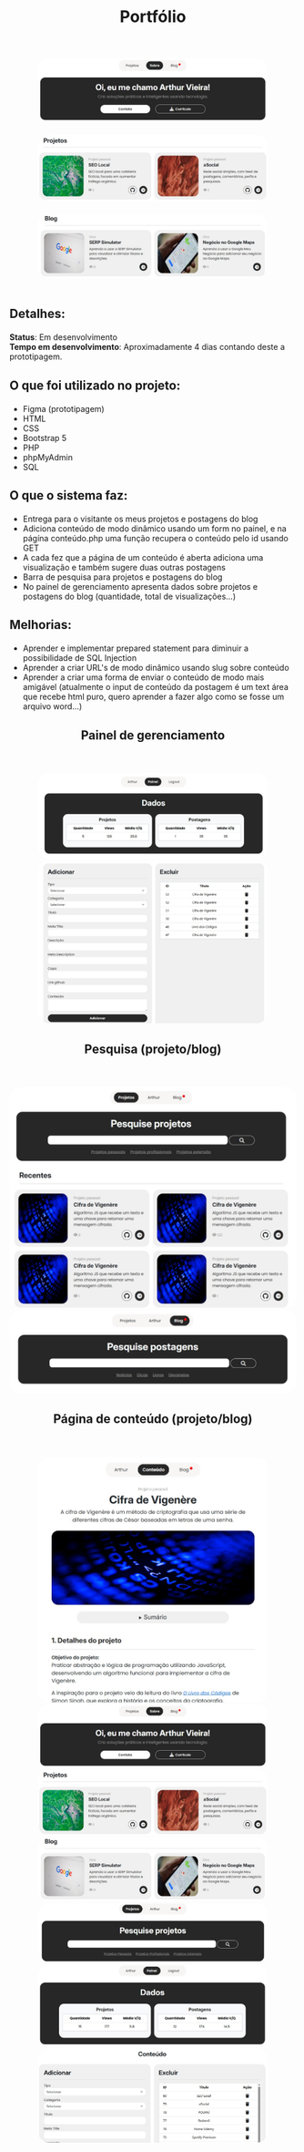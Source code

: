 <div align="center "style="margin-top: 20px; margin-bottom: 20px;">
  <h1>Portfólio</h1> <br>
</div>

<div align="center" style="margin-top: 20px;">
  <img src="images/assets/1.jpg" style="border-radius: 20px; max-width: 80%; height: auto;">
</div>
<div align="center" style="margin-top: 20px;">
  <img src="images/assets/2.jpg" style="border-radius: 20px; max-width: 80%; height: auto;">
</div>
<div align="center" style="margin-top: 20px;">
  <img src="images/assets/3.jpg" style="border-radius: 20px; max-width: 80%; height: auto;">
</div>

<br>

<div align="left" style="margin-top: 20px; margin-bottom: 20px;">
  <h2>Detalhes:</h2>
</div>

<div align="left" style="margin-top: 20px; margin-bottom: 20px;">
  <strong>Status</strong>: Em desenvolvimento <br>
  <strong>Tempo em desenvolvimento</strong>: Aproximadamente 4 dias contando deste a prototipagem. <br> 
</div>

<div align="left" style="margin-top: 20px; margin-bottom: 20px;">
  <h2>O que foi utilizado no projeto:</h2>
</div>

<ul>
  <li>Figma (prototipagem)</li>
  <li>HTML</li>
  <li>CSS</li>
  <li>Bootstrap 5</li>
  <li>PHP</li>
  <li>phpMyAdmin</li>
  <li>SQL</li>
</ul>

<div align="left" style="margin-top: 20px; margin-bottom: 20px;">
  <h2>O que o sistema faz:</h2>
</div>

<ul>
  <li>Entrega para o visitante os meus projetos e postagens do blog</li>
  <li>Adiciona conteúdo de modo dinâmico usando um form no painel, e na págína conteúdo.php uma função recupera o conteúdo pelo id usando GET</li>
  <li>A cada fez que a página de um conteúdo é aberta adiciona uma visualização e também sugere duas outras postagens</li>
  <li>Barra de pesquisa para projetos e postagens do blog</li>
  <li>No painel de gerenciamento apresenta dados sobre projetos e postagens do blog (quantidade, total de visualizações...)</li>
</ul>

<div align="left" style="margin-top: 20px; margin-bottom: 20px;">
  <h2>Melhorias:</h2>
</div>

<ul>
  <li>Aprender e implementar prepared statement para diminuir a possibilidade de SQL Injection</li>
  <li>Aprender a criar URL's de modo dinâmico usando slug sobre conteúdo</li>
  <li>Aprender a criar uma forma de enviar o conteúdo de modo mais amigável (atualmente o input de conteúdo da postagem é um text área que recebe html puro, quero aprender a fazer algo como se fosse um arquivo word...)</li>
</ul>

<div align="center" style="margin-top: 20px; margin-bottom: 20px;">
  <h2>Painel de gerenciamento</h2> <br>
</div>

<div align="center">
  <img src="images/assets/dados.jpg" style="border-radius: 20px; max-width: 80%; height: auto;">
</div>

<div align="center">
  <img src="images/assets/adicionar.jpg" style="border-radius: 20px; max-width: 80%; height: auto;">
</div>

<div align="center" style="margin-top: 20px; margin-bottom: 20px;">
  <h2>Pesquisa (projeto/blog)</h2> <br>
</div>

<div align="center">
  <img src="images/assets/projetos.jpg" style="border-radius: 20px; height: auto;">
</div>

<div align="center">
  <img src="images/assets/postagens.jpg" style="border-radius: 20px; height: auto;">
</div>

<div align="center" style="margin-top: 20px; margin-bottom: 20px;">
  <h2>Página de conteúdo (projeto/blog)</h2> <br>
</div>

<div align="center">
  <img src="images/assets/conteudo.jpg" style="border-radius: 20px; max-width: 80%; height: auto;">
</div>

<div align="center">
  <img src="images/assets/1.jpg" style="border-radius: 20px; max-width: 80%; height: auto;">
</div>

<div align="center">
  <img src="images/assets/2.jpg" style="border-radius: 20px; max-width: 80%; height: auto;">
</div>

<div align="center">
  <img src="images/assets/3.jpg" style="border-radius: 20px; max-width: 80%; height: auto;">
</div>

<div align="center">
  <img src="images/assets/4.jpg" style="border-radius: 20px; max-width: 80%; height: auto;">
</div>

<div align="center">
  <img src="images/assets/5.jpg" style="border-radius: 20px; max-width: 80%; height: auto;">
</div>

<div align="center">
  <img src="images/assets/6.jpg" style="border-radius: 20px; max-width: 80%; height: auto;">
</div>




